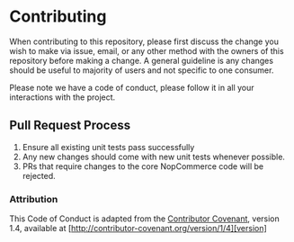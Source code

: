 # Contributing

When contributing to this repository, please first discuss the change you wish to make via issue,
email, or any other method with the owners of this repository before making a change. A general guideline is 
any changes should be useful to majority of users and not specific to one consumer.

Please note we have a code of conduct, please follow it in all your interactions with the project.

## Pull Request Process

1. Ensure all existing unit tests pass successfully
2. Any new changes should come with new unit tests whenever possible.
3. PRs that require changes to the core NopCommerce code will be rejected.

### Attribution

This Code of Conduct is adapted from the [Contributor Covenant][homepage], version 1.4,
available at [http://contributor-covenant.org/version/1/4][version]

[homepage]: http://contributor-covenant.org
[version]: http://contributor-covenant.org/version/1/4/

